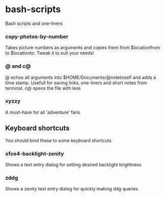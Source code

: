 # bash-scripts
Bash scripts and one-liners

### copy-photos-by-number
Takes picture numbers as arguments and copies them from $locationfrom to $locationto. Tweak it to suit your needs!

### @ and c@
@ echos all arguments into $HOME/Documents/@notetoself and adds a time stamp. Usefull for saving links, one-liners and short notes from terminal. c@ opens the file with less

### xyzzy
A must-have for all 'adventure' fans

## Keyboard shortcuts
You should bind these to some keyboard shortcuts

### xfce4-backlight-zenity
Shows a text entry dialog for setting desired backlight brightness

### zddg
Shows a zenity text entry dialog for quickly making ddg queries

